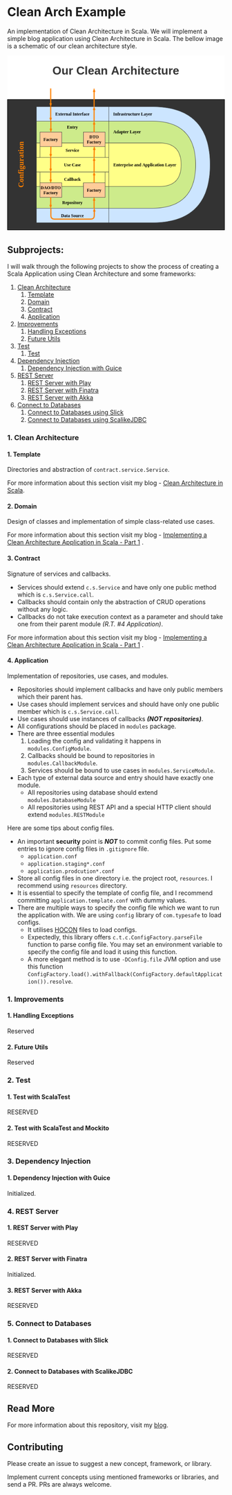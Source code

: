 # Clean Arch Example

An implementation of Clean Architecture in Scala. We will implement a simple blog application using Clean Architecture in Scala.
The bellow image is a schematic of our clean architecture style.

![Clean Architecture](./public/images/our_clean_architecture.png)

## Subprojects:

I will walk through the following projects to show the process of creating a Scala Application using Clean Architecture and some frameworks:

1. [Clean Architecture](#1-clean-architecture)
    1. [Template](#1-template)
    2. [Domain](#2-domain)
    3. [Contract](#3-contract)
    4. [Application](#4-application)
2. [Improvements](#1-improvements)
    1. [Handling Exceptions](#1-handling-exceptions)
    2. [Future Utils](#2-future-utils)
3. [Test](#2-test)
    1. [Test](#1-test-with-scalatest)
4. [Dependency Injection](#3-dependency-injection)
    1. [Dependency Injection with Guice](#1-dependency-injection-with-guice)
5. [REST Server](#4-rest-server)
    1. [REST Server with Play](#1-rest-server-with-play)
    2. [REST Server with Finatra](#2-rest-server-with-finatra)
    3. [REST Server with Akka](#3-rest-server-with-akka)
6. [Connect to Databases](#5-connect-to-databases)
    1. [Connect to Databases using Slick](#1-connect-to-databases-with-slick)
    2. [Connect to Databases using ScalikeJDBC](#2-connect-to-databases-with-scalikejdbc)

### 1. Clean Architecture

#### 1. Template

Directories and abstraction of `contract.service.Service`.

For more information about this section visit my blog - [Clean Architecture in Scala](https://saeiddadkhah.medium.com/clean-architecture-in-scala-41d1ab05a618).

#### 2. Domain

Design of classes and implementation of simple class-related use cases.

For more information about this section visit my blog -
[Implementing a Clean Architecture Application in Scala - Part 1](https://saeiddadkhah.medium.com/implementing-a-clean-architecture-application-in-scala-part-1-1442f0438b03)
.

#### 3. Contract

Signature of services and callbacks.

* Services should extend `c.s.Service` and have only one public method which is `c.s.Service.call`.
* Callbacks should contain only the abstraction of CRUD operations without any logic.
* Callbacks do not take execution context as a parameter and should take one from their parent module _(R.T. #4 Application)_.

For more information about this section visit my blog -
[Implementing a Clean Architecture Application in Scala - Part 1](https://saeiddadkhah.medium.com/implementing-a-clean-architecture-application-in-scala-part-1-1442f0438b03)
.

#### 4. Application

Implementation of repositories, use cases, and modules.

* Repositories should implement callbacks and have only public members which their parent has.
* Use cases should implement services and should have only one public member which is `c.s.Service.call`.
* Use cases should use instances of callbacks **_(NOT repositories)_**.
* All configurations should be placed in `modules` package.
* There are three essential modules
    1. Loading the config and validating it happens in `modules.ConfigModule`.
    2. Callbacks should be bound to repositories in `modules.CallbackModule`.
    3. Services should be bound to use cases in `modules.ServiceModule`.
* Each type of external data source and entry should have exactly one module.
    * All repositories using database should extend `modules.DatabaseModule`
    * All repositories using REST API and a special HTTP client should extend `modules.RESTModule`

Here are some tips about config files.

* An important **security** point is **_NOT_** to commit config files.
  Put some entries to ignore config files in `.gitignore` file.
    * `application.conf`
    * `application.staging*.conf`
    * `application.prodcution*.conf`
* Store all config files in one directory i.e. the project root, `resources`.
  I recommend using `resources` directory.
* It is essential to specify the template of config file, and I recommend committing `application.template.conf` with dummy values.
* There are multiple ways to specify the config file which we want to run the application with.
  We are using `config` library of `com.typesafe` to load configs.
    * It utilises [HOCON](https://github.com/lightbend/config/blob/main/HOCON.md) files to load configs.
    * Expectedly, this library offers `c.t.c.ConfigFactory.parseFile` function to parse config file.
      You may set an environment variable to specify the config file and load it using this function.
    * A more elegant method is to use `-DConfig.file` JVM option and use this function
      `ConfigFactory.load().withFallback(ConfigFactory.defaultApplication()).resolve`.

### 1. Improvements

#### 1. Handling Exceptions

Reserved

#### 2. Future Utils

Reserved

### 2. Test

#### 1. Test with ScalaTest

RESERVED

#### 2. Test with ScalaTest and Mockito

RESERVED

### 3. Dependency Injection

#### 1. Dependency Injection with Guice

Initialized.

### 4. REST Server

#### 1. REST Server with Play

RESERVED

#### 2. REST Server with Finatra

Initialized.

#### 3. REST Server with Akka

RESERVED

### 5. Connect to Databases

#### 1. Connect to Databases with Slick

RESERVED

#### 2. Connect to Databases with ScalikeJDBC

RESERVED

## Read More

For more information about this repository, visit my [blog](https://saeiddadkhah.medium.com/).

## Contributing

Please create an issue to suggest a new concept, framework, or library.

Implement current concepts using mentioned frameworks or libraries, and send a PR. PRs are always welcome.
